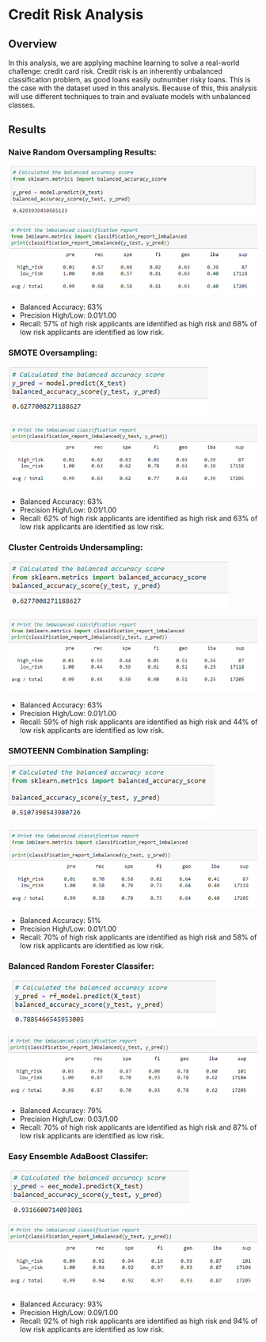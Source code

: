 # Credit Risk Analysis

## Overview

In this analysis, we are applying machine learning to solve a real-world challenge: credit card risk. Credit risk is an inherently unbalanced classification problem, as good loans easily outnumber risky loans. This is the case with the dataset used in this analysis. Because of this, this analysis will use different techniques to train and evaluate models with unbalanced classes. 

## Results

### Naive Random Oversampling Results:

![ROS](Starter_Code/Resources/ROS.png)

![rosresults](Starter_Code/Resources/rosresults.png)

- Balanced Accuracy: 63%
- Precision High/Low: 0.01/1.00
- Recall: 57% of high risk applicants are identified as high risk and 68% of low risk applicants are identified as low risk.

### SMOTE Oversampling:

![smote](Starter_Code/Resources/smote.png)

![smoteresults](Starter_Code/Resources/smoteresults.png)

- Balanced Accuracy: 63%
- Precision High/Low: 0.01/1.00
- Recall: 62% of high risk applicants are identified as high risk and 63% of low risk applicants are identified as low risk.

### Cluster Centroids Undersampling:

![undersampling](Starter_Code/Resources/undersampling.png)

![undersamplingresults](Starter_Code/Resources/undersamplingresults.png)

- Balanced Accuracy: 63%
- Precision High/Low: 0.01/1.00
- Recall: 59% of high risk applicants are identified as high risk and 44% of low risk applicants are identified as low risk.

### SMOTEENN Combination Sampling:

![combination](Starter_Code/Resources/combination.png)

![combinationresults](Starter_Code/Resources/combinationresults.png)

- Balanced Accuracy: 51%
- Precision High/Low: 0.01/1.00
- Recall: 70% of high risk applicants are identified as high risk and 58% of low risk applicants are identified as low risk.

### Balanced Random Forester Classifer:

![brfc](Starter_Code/Resources/brfc.png)

![brfcresults](Starter_Code/Resources/brfcresults.png)

- Balanced Accuracy: 79%
- Precision High/Low: 0.03/1.00
- Recall: 70% of high risk applicants are identified as high risk and 87% of low risk applicants are identified as low risk.

### Easy Ensemble AdaBoost Classifer:

![eeac](Starter_Code/Resources/eeac.png)

![eeacresults](Starter_Code/Resources/eeacresults.png)

- Balanced Accuracy: 93%
- Precision High/Low: 0.09/1.00
- Recall: 92% of high risk applicants are identified as high risk and 94% of low risk applicants are identified as low risk.

